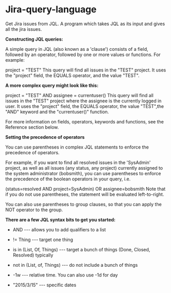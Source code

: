 # Jira-query-language
Get Jira issues from JQL. A program which takes JQL as its input and gives all the jira issues.

**Constructing JQL queries:**

A simple query in JQL (also known as a 'clause') consists of a field, followed by an operator, followed by one or more values or functions. For example:

project = "TEST"
This query will find all issues in the "TEST" project. It uses the "project" field, the EQUALS operator, and the value "TEST".

**A more complex query might look like this:**

project = "TEST" AND assignee = currentuser()
This query will find all issues in the "TEST" project where the assignee is the currently logged in user. It uses the "project" field, the EQUALS operator, the value "TEST",the "AND" keyword and the "currentuser()" function.

For more information on fields, operators, keywords and functions, see the Reference section below.

**Setting the precedence of operators**

You can use parentheses in complex JQL statements to enforce the precedence of operators.

For example, if you want to find all resolved issues in the 'SysAdmin' project, as well as all issues (any status, any project) currently assigned to the system administrator (bobsmith), you can use parentheses to enforce the precedence of the boolean operators in your query, i.e.

(status=resolved AND project=SysAdmin) OR assignee=bobsmith
Note that if you do not use parentheses, the statement will be evaluated left-to-right.

You can also use parentheses to group clauses, so that you can apply the NOT operator to the group.

**There are a few JQL syntax bits to get you started:**

* AND --- allows you to add qualifiers to a list

* != Thing --- target one thing
* is in (List, Of, Things) --- target a bunch of things (Done, Closed, Resolved) typically
* not in (List, of, Things) --- do not include a bunch of things
* -1w --- relative time. You can also use -1d for day
* "2015/3/15" --- specific dates
